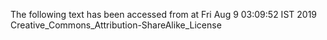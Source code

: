 The following text has been accessed from at Fri Aug 9 03:09:52 IST 2019
Creative_Commons_Attribution-ShareAlike_License
